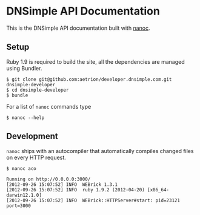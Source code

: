 # DNSimple API Documentation

This is the DNSimple API documentation built with [nanoc](http://nanoc.stoneship.org/).

## Setup

Ruby 1.9 is required to build the site, all the dependencies are managed using Bundler.

    $ git clone git@github.com:aetrion/developer.dnsimple.com.git dnsimple-developer
    $ cd dnsimple-developer
    $ bundle

For a list of `nanoc` commands type

    $ nanoc --help

## Development

`nanoc` ships with an autocompiler that automatically compiles changed files on every HTTP request.

    $ nanoc aco

    Running on http://0.0.0.0:3000/
    [2012-09-26 15:07:52] INFO  WEBrick 1.3.1
    [2012-09-26 15:07:52] INFO  ruby 1.9.2 (2012-04-20) [x86_64-darwin12.1.0]
    [2012-09-26 15:07:52] INFO  WEBrick::HTTPServer#start: pid=23121 port=3000
